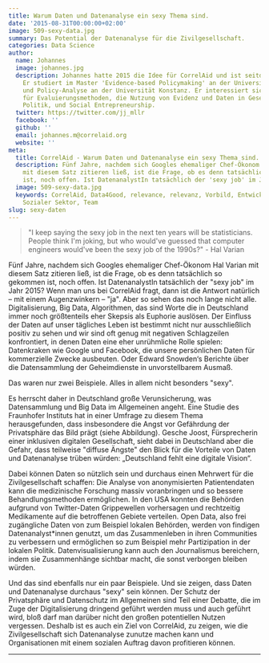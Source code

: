 ```yaml
---
title: Warum Daten und Datenanalyse ein sexy Thema sind.
date: '2015-08-31T00:00:00+02:00'
image: 509-sexy-data.jpg
summary: Das Potential der Datenanalyse für die Zivilgesellschaft.
categories: Data Science
author:
  name: Johannes
  image: johannes.jpg
  description: Johannes hatte 2015 die Idee für CorrelAid und ist seitdem unser Vorstandsvorsitzender.
    Er studiert im Master 'Evidence-based Policymaking' an der University of Oxford
    und Policy-Analyse an der Universität Konstanz. Er interessiert sich vor allem
    für Evaluierungsmethoden, die Nutzung von Evidenz und Daten in Gesellschaft und
    Politik, und Social Entrepreneurship.
  twitter: https://twitter.com/jj_mllr
  facebook: ''
  github: ''
  email: johannes.m@correlaid.org
  website: ''
meta:
  title: CorrelAid - Warum Daten und Datenanalyse ein sexy Thema sind.
  description: Fünf Jahre, nachdem sich Googles ehemaliger Chef-Ökonom Hal Varian
    mit diesem Satz zitieren ließ, ist die Frage, ob es denn tatsächlich so gekommen
    ist, noch offen. Ist DatenanalystIn tatsächlich der 'sexy job' im Jahr 2015?
  image: 509-sexy-data.jpg
  keywords: CorrelAid, Data4Good, relevance, relevanz, Vorbild, Entwicklung, Zukunft,
    Sozialer Sektor, Team
slug: sexy-daten
---
```


> "I keep saying the sexy job in the next ten years will be
> statisticians. People think I'm joking, but who would've guessed that
> computer engineers would've been the sexy job of the 1990s?" - Hal
> Varian

Fünf Jahre, nachdem sich Googles ehemaliger Chef-Ökonom Hal Varian mit
diesem Satz zitieren ließ, ist die Frage, ob es denn tatsächlich so
gekommen ist, noch offen. Ist DatenanalystIn tatsächlich der "sexy job"
im Jahr 2015? Wenn man uns bei CorrelAid fragt, dann ist die Antwort
natürlich – mit einem Augenzwinkern – "ja". Aber so sehen das noch lange
nicht alle. Digitalisierung, Big Data, Algorithmen, das sind Worte die
in Deutschland immer noch größtenteils eher Skepsis als Euphorie
auslösen. Der Einfluss der Daten auf unser tägliches Leben ist bestimmt
nicht nur ausschließlich positiv zu sehen und wir sind oft genug mit
negativen Schlagzeilen konfrontiert, in denen Daten eine eher
unrühmliche Rolle spielen: Datenkraken wie Google und Facebook, die
unsere persönlichen Daten für kommerzielle Zwecke ausbeuten. Oder Edward
Snowden‘s Berichte über die Datensammlung der Geheimdienste in
unvorstellbarem Ausmaß.

Das waren nur zwei Beispiele. Alles in allem nicht besonders "sexy".

Es herrscht daher in Deutschland große Verunsicherung, was Datensammlung
und Big Data im Allgemeinen angeht. Eine Studie des Fraunhofer Instituts
hat in einer Umfrage zu diesem Thema herausgefunden, dass insbesondere
die Angst vor Gefährdung der Privatsphäre das Bild prägt (siehe
Abbildung). Gesche Joost, Fürsprecherin einer inklusiven digitalen
Gesellschaft, sieht dabei in Deutschland aber die Gefahr, dass teilweise
"diffuse Ängste" den Blick für die Vorteile von Daten und Datenanalyse
trüben würden: „Deutschland fehlt eine digitale Vision“.

Dabei können Daten so nützlich sein und durchaus einen Mehrwert für die
Zivilgesellschaft schaffen: Die Analyse von anonymisierten
Patientendaten kann die medizinische Forschung massiv voranbringen und
so bessere Behandlungsmethoden ermöglichen. In den USA konnten die
Behörden aufgrund von Twitter-Daten Grippewellen vorhersagen und
rechtzeitig Medikamente auf die betroffenen Gebiete verteilen. Open
Data, also frei zugängliche Daten von zum Beispiel lokalen Behörden,
werden von findigen Datenanalyst\*innen genutzt, um das Zusammenleben in
ihren Communities zu verbessern und ermöglichen so zum Beispiel mehr
Partizipation in der lokalen Politik. Datenvisualisierung kann auch den
Journalismus bereichern, indem sie Zusammenhänge sichtbar macht, die
sonst verborgen bleiben würden.

Und das sind ebenfalls nur ein paar Beispiele. Und sie zeigen, dass
Daten und Datenanalyse durchaus "sexy" sein können. Der Schutz der
Privatsphäre und Datenschutz im Allgemeinen sind Teil einer Debatte, die
im Zuge der Digitalisierung dringend geführt werden muss und auch
geführt wird, bloß darf man darüber nicht den großen potentiellen Nutzen
vergessen. Deshalb ist es auch ein Ziel von CorrelAid, zu zeigen, wie
die Zivilgesellschaft sich Datenanalyse zunutze machen kann und
Organisationen mit einem sozialen Auftrag davon profitieren können.

------------------------------------------------------------------------



